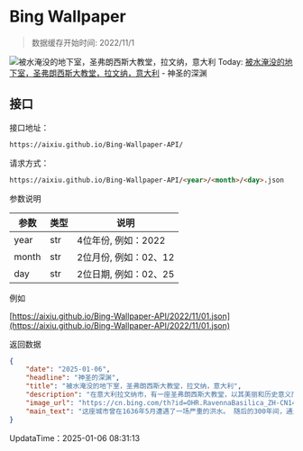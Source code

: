 # Bing Wallpaper

> 数据缓存开始时间: 2022/11/1

![被水淹没的地下室，圣弗朗西斯大教堂，拉文纳，意大利](https://cn.bing.com/th?id=OHR.RavennaBasilica_ZH-CN1406474730_1920x1080.webp)
Today: [被水淹没的地下室，圣弗朗西斯大教堂，拉文纳，意大利](https://cn.bing.com/th?id=OHR.RavennaBasilica_ZH-CN1406474730_1920x1080.webp) - 神圣的深渊

## 接口

接口地址：

```html
https://aixiu.github.io/Bing-Wallpaper-API/
```

请求方式：

```html
https://aixiu.github.io/Bing-Wallpaper-API/<year>/<month>/<day>.json
```

参数说明

| 参数 | 类型 | 说明 |
| - | - | - |
| year | str | 4位年份, 例如：2022 |
| month | str | 2位月份, 例如：02、12 |
| day | str | 2位日期, 例如：02、25 |

例如

[https://aixiu.github.io/Bing-Wallpaper-API/2022/11/01.json](https://aixiu.github.io/Bing-Wallpaper-API/2022/11/01.json)

返回数据

```json
{
    "date": "2025-01-06",
    "headline": "神圣的深渊",
    "title": "被水淹没的地下室，圣弗朗西斯大教堂，拉文纳，意大利",
    "description": "在意大利拉文纳市，有一座圣弗朗西斯大教堂，以其美丽和历史意义而闻名。这座罗马式教堂始建于公元450年，在9世纪时又加建了一座坚固的方形钟楼，使教堂的外观更加突出。教堂设计有三座中殿，由两排各12根圆柱分隔。而今日图片中的圣弗朗西斯大教堂最引人注目的部分是地下墓穴。这座墓穴是早期宗教设计的杰出典范，拥有向下倾斜的拱形天花板和排列整齐的石柱。地面铺设的地砖镶嵌着精美复杂的马赛克图案，至今仍然保存完好，堪称艺术杰作。",
    "image_url": "https://cn.bing.com/th?id=OHR.RavennaBasilica_ZH-CN1406474730_1920x1080.webp",
    "main_text": "这座城市曾在1636年5月遭遇了一场严重的洪水。 随后的300年间，通过修建运河网络将附近的河流引开，并排干了周围的沼泽，从而降低了洪水发生的可能性，并在城市周边形成了一大片农业用地。"
}
```

UpdataTime：2025-01-06 08:31:13
